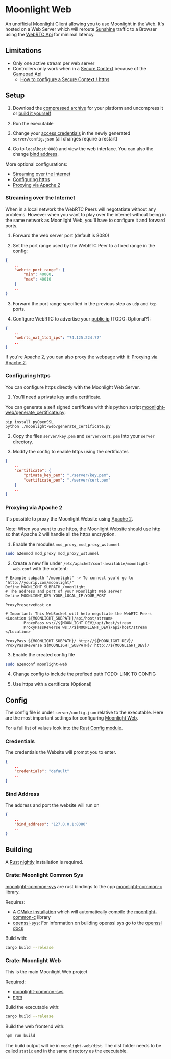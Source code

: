 
# Moonlight Web
An unofficial [Moonlight](https://moonlight-stream.org/) Client allowing you to use Moonlight in the Web.
It's hosted on a Web Server which will reroute [Sunshine](https://docs.lizardbyte.dev/projects/sunshine/latest/) traffic to a Browser using the [WebRTC Api](https://webrtc.org/) for minimal latency.

## Limitations
- Only one active stream per web server
- Controllers only work when in a [Secure Context](https://developer.mozilla.org/en-US/docs/Web/Security/Secure_Contexts) because of the [Gamepad Api](https://developer.mozilla.org/en-US/docs/Web/API/Gamepad_API)
  - [How to configure a Secure Context / https](#configuring-https)

## Setup
1. Download the [compressed archive](TODO:LINK) for your platform and uncompress it or [build it yourself](#building)

2. Run the executable

3. Change your [access credentials](#credentials) in the newly generated `server/config.json` (all changes require a restart)

4. Go to `localhost:8080` and view the web interface. You can also the change [bind address](#bind-address).

More optional configurations:
- [Streaming over the Internet](#streaming-over-the-internet)
- [Configuring https](#configuring-https)
- [Proxying via Apache 2](#proxying-via-apache-2)

### Streaming over the Internet
When in a local network the WebRTC Peers will negotatiate without any problems. However when you want to play over the internet without being in the same network as Moonlight Web, you'll have to configure it and forward ports.

1) Forward the web server port (default is 8080)

2) Set the port range used by the WebRTC Peer to a fixed range in the config:
```json
{
    ..
    "webrtc_port_range": {
        "min": 40000,
        "max": 40010
    }
    ..
}
```

3) Forward the port range specified in the previous step as `udp` and `tcp` ports.

4) Configure WebRTC to advertise your [public ip](https://whatismyipaddress.com/) (TODO: Optional?):
```json
{
    ..
    "webrtc_nat_1to1_ips": "74.125.224.72"
    ..
}
```

If you're Apache 2, you can also proxy the webpage with it: [Proxying via Apache 2](#proxying-via-apache-2).

### Configuring https
You can configure https directly with the Moonlight Web Server.

1) You'll need a private key and a certificate.

You can generate a self signed certificate with this python script [moonlight-web/generate_certificate.py](moonlight-web/generate_certificate.py):

```sh
pip install pyOpenSSL
python ./moonlight-web/generate_certificate.py
```

2) Copy the files `server/key.pem` and `server/cert.pem` into your `server` directory.

3) Modify the config to enable https using the certificates
```json
{
    ..
    "certificate": {
        "private_key_pem": "./server/key.pem",
        "certificate_pem": "./server/cert.pem"
    }
    ..
}
```

### Proxying via Apache 2
It's possible to proxy the Moonlight Website using [Apache 2](https://httpd.apache.org/).

Note:
When you want to use https, the Moonlight Website should use http so that Apache 2 will handle all the https encryption.

1) Enable the modules `mod_proxy`, `mod_proxy_wstunnel`

```sh
sudo a2enmod mod_proxy mod_proxy_wstunnel
```

2) Create a new file under `/etc/apache2/conf-available/moonlight-web.conf` with the content:
```
# Example subpath "/moonlight" -> To connect you'd go to "http://yourip.com/moonlight/"
Define MOONLIGHT_SUBPATH /moonlight
# The address and port of your Moonlight Web server
Define MOONLIGHT_DEV YOUR_LOCAL_IP:YOUR_PORT

ProxyPreserveHost on
        
# Important: This WebSocket will help negotiate the WebRTC Peers
<Location ${MOONLIGHT_SUBPATH}/api/host/stream>
        ProxyPass ws://${MOONLIGHT_DEV}/api/host/stream
        ProxyPassReverse ws://${MOONLIGHT_DEV}/api/host/stream
</Location>

ProxyPass ${MOONLIGHT_SUBPATH}/ http://${MOONLIGHT_DEV}/
ProxyPassReverse ${MOONLIGHT_SUBPATH}/ http://${MOONLIGHT_DEV}/
```

3) Enable the created config file
```sh
sudo a2enconf moonlight-web
```

4) Change config to include the prefixed path
TODO: LINK TO CONFIG

5) Use https with a certificate (Optional)

## Config
The config file is under `server/config.json` relative to the executable.
Here are the most important settings for configuring [Moonlight Web](#moonlight-web).

For a full list of values look into the [Rust Config module](moonlight-web/src/config.rs).

### Credentials
The credentials the Website will prompt you to enter.

```json
{
    ..
    "credentials": "default"
    ..
}
```

### Bind Address 
The address and port the website will run on

```json
{
    ..
    "bind_address": "127.0.0.1:8080"
    ..
}
```

## Building
A [Rust](https://www.rust-lang.org/tools/install) [nightly](https://rust-lang.github.io/rustup/concepts/channels.html) installation is required.

### Crate: Moonlight Common Sys
[moonlight-common-sys](./moonlight-common-sys/) are rust bindings to the cpp [moonlight-common-c](https://github.com/moonlight-stream/moonlight-common-c) library.

Requires:
- A [CMake installation](https://cmake.org/download/) which will automatically compile the [moonlight-common-c](https://github.com/moonlight-stream/moonlight-common-c) library
- [openssl-sys](https://docs.rs/openssl-sys/0.9.109/openssl_sys/): For information on building openssl sys go to the [openssl docs](https://docs.rs/openssl/latest/openssl/)

Build with:
```sh
cargo build --release
```

### Crate: Moonlight Web
This is the main Moonlight Web project

Required:
- [moonlight-common-sys](#moonlight-common-sys)
- [npm](https://docs.npmjs.com/downloading-and-installing-node-js-and-npm)

Build the executable with:
```sh
cargo build --release
```

Build the web frontend with:
```sh
npm run build
```
The build output will be in `moonlight-web/dist`. The dist folder needs to be called `static` and in the same directory as the executable.